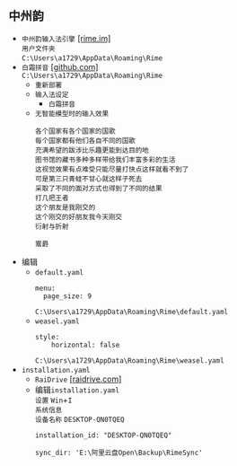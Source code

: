 ## 中州韵
* `中州韵输入法引擎` [[rime.im]](https://rime.im/)  
`用户文件夹`  
`C:\Users\a1729\AppData\Roaming\Rime`
* `白霜拼音` [[github.com]](https://github.com/gaboolic/rime-frost)  
`C:\Users\a1729\AppData\Roaming\Rime`
  * `重新部署`
  * `输入法设定`
    * `白霜拼音`
  * `无智能模型时的输入效果`
    ```
    各个国家有各个国家的国歌
    每个国家都有他们各自不同的国歌
    充满希望的跋涉比乐趣更能到达目的地
    图书馆的藏书多种多样带给我们丰富多彩的生活
    这视觉效果有点难受只能尽量打快点这样就看不到了
    可是第三只青蛙不甘心就这样子死去
    采取了不同的面对方式也得到了不同的结果
    打几把王者
    这个朋友是我刚交的
    这个刚交的好朋友我今天刚交
    衍射与折射
    ```
    ```
    鬻爵
    ```
* 编辑
  * `default.yaml`
    ```
    menu:
      page_size: 9
    ```
    `C:\Users\a1729\AppData\Roaming\Rime\default.yaml`
  * `weasel.yaml`
    ```
    style:
        horizontal: false
    ```
    `C:\Users\a1729\AppData\Roaming\Rime\weasel.yaml`
* `installation.yaml`
  * `RaiDrive` [[raidrive.com]](https://www.raidrive.com/download)
  * 编辑`installation.yaml`  
`设置` `Win`+`I`  
`系统信息`  
`设备名称` `DESKTOP-QN0TQEQ`
    ```
    installation_id: "DESKTOP-QN0TQEQ"

    sync_dir: 'E:\阿里云盘Open\Backup\RimeSync'
    ```
